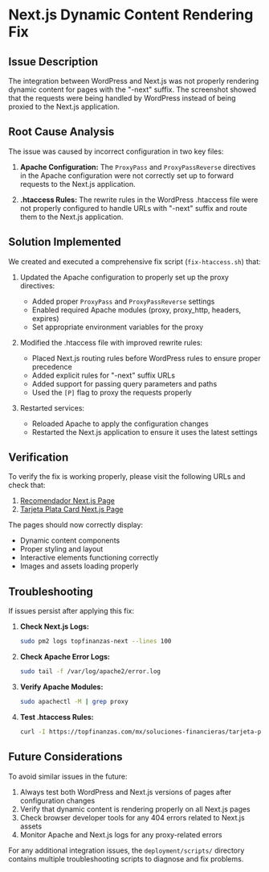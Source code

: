 # Next.js Dynamic Content Rendering Fix

## Issue Description

The integration between WordPress and Next.js was not properly rendering dynamic content for pages with the "-next" suffix. The screenshot showed that the requests were being handled by WordPress instead of being proxied to the Next.js application.

## Root Cause Analysis

The issue was caused by incorrect configuration in two key files:

1. **Apache Configuration:** The `ProxyPass` and `ProxyPassReverse` directives in the Apache configuration were not correctly set up to forward requests to the Next.js application.

2. **.htaccess Rules:** The rewrite rules in the WordPress .htaccess file were not properly configured to handle URLs with "-next" suffix and route them to the Next.js application.

## Solution Implemented

We created and executed a comprehensive fix script (`fix-htaccess.sh`) that:

1. Updated the Apache configuration to properly set up the proxy directives:
   - Added proper `ProxyPass` and `ProxyPassReverse` settings
   - Enabled required Apache modules (proxy, proxy_http, headers, expires)
   - Set appropriate environment variables for the proxy

2. Modified the .htaccess file with improved rewrite rules:
   - Placed Next.js routing rules before WordPress rules to ensure proper precedence
   - Added explicit rules for "-next" suffix URLs
   - Added support for passing query parameters and paths
   - Used the `[P]` flag to proxy the requests properly

3. Restarted services:
   - Reloaded Apache to apply the configuration changes
   - Restarted the Next.js application to ensure it uses the latest settings

## Verification

To verify the fix is working properly, please visit the following URLs and check that:

1. [Recomendador Next.js Page](https://topfinanzas.com/mx/recomendador-de-tarjetas-de-credito-p1-next)
2. [Tarjeta Plata Card Next.js Page](https://topfinanzas.com/mx/soluciones-financieras/tarjeta-plata-card-next)

The pages should now correctly display:
- Dynamic content components
- Proper styling and layout
- Interactive elements functioning correctly
- Images and assets loading properly

## Troubleshooting

If issues persist after applying this fix:

1. **Check Next.js Logs:**
   ```bash
   sudo pm2 logs topfinanzas-next --lines 100
   ```

2. **Check Apache Error Logs:**
   ```bash
   sudo tail -f /var/log/apache2/error.log
   ```

3. **Verify Apache Modules:**
   ```bash
   sudo apachectl -M | grep proxy
   ```
   
4. **Test .htaccess Rules:**
   ```bash
   curl -I https://topfinanzas.com/mx/soluciones-financieras/tarjeta-plata-card-next
   ```

## Future Considerations

To avoid similar issues in the future:

1. Always test both WordPress and Next.js versions of pages after configuration changes
2. Verify that dynamic content is rendering properly on all Next.js pages
3. Check browser developer tools for any 404 errors related to Next.js assets
4. Monitor Apache and Next.js logs for any proxy-related errors

For any additional integration issues, the `deployment/scripts/` directory contains multiple troubleshooting scripts to diagnose and fix problems.
